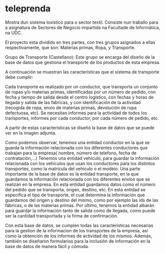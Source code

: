 # teleprenda
Mostra dun sistema loxístico para o sector textil.
Consiste nun traballo para a asignatura de Sectores de Negocio impartida na Facultade de Informática, na UDC.

El proyecto esta dividido en tres partes, con tres grupos asignados a ellas respectivamente, que son: Materias primas, Ropa, y Transporte.

Grupo de Transporte (Castellano):
Este grupo se encarga del diseño de la base de datos que gestiona el
transporte de los productos de esta empresa. 

A continuación se muestran las características que el sistema de transporte debe cumplir:

Cada transporte es realizado por un conductor, que transporta un conjunto de ropas y/o materias primas, identificadas por un número de pedido, con fecha y tiempo de salida desde el centro logístico, con fechas y horas de llegada y salida de las fabricas, y con identificación de la actividad (recogida de ropa, envio de materias primas, devolución de ropa defectuosa, etc).
Se necesitan informes para la actividad de todos los transportes, informes por cada conductor, por cada número de pedido, etc.

A partir de estas características se diseñó la base de datos que se puede ver en la imagen adjunta.

Como podemos observar, tenemos una entidad conductor en la que se guarda la información relacionada con los diferentes conductores que trabajan para la empresa( nombre, número de telefono, fecha de contratación,...)
Tenemos una entidad vehículo, para guardar la información relacionada con los vehículos que usan los conductores para los distintos transportes, como la matrícula del vehículo o el modelo.
Una parte importante de la base de datos es la entidad transporte, en la que guardamos la información relacionada con los diferentes envíos que se realizan en la empresa. En esta entidad guardamos datos como el número del pedido que se transporta, origen, destino, etc. En esta entidad se especifica el tipo de transporte, el cual determina la información que guardamos del origen y destino del mismo, como por ejemplo las ids de las fábricas, o de las materias primas.
Por último, tenemos la entidad albarán para guardar la información tanto de salida como de llegada, como puede ser la cantidad transportada y la firma de confirmación.

Con esta base de datos, se cumplen todas las caracteristicas necesarias para la gestion de la informacion de los transportes de la empresa, así como la obtención de los informes de actividad de los mismos.
Además, también se diseñaron formularios para la inclusión de información en la base de datos de manera fácil y cómoda.